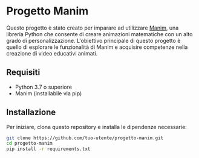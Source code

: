 # Progetto Manim

Questo progetto è stato creato per imparare ad utilizzare [Manim](https://www.manim.community/), una libreria Python che consente di creare animazioni matematiche con un alto grado di personalizzazione. L'obiettivo principale di questo progetto è quello di esplorare le funzionalità di Manim e acquisire competenze nella creazione di video educativi animati.

## Requisiti

- Python 3.7 o superiore
- Manim (installabile via pip)

## Installazione

Per iniziare, clona questo repository e installa le dipendenze necessarie:

```bash
git clone https://github.com/tuo-utente/progetto-manim.git
cd progetto-manim
pip install -r requirements.txt
